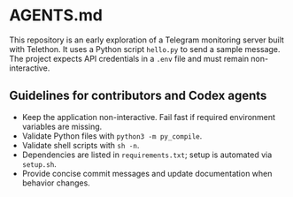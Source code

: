 # AGENTS.md

This repository is an early exploration of a Telegram monitoring server built with Telethon. It uses a Python script `hello.py` to send a sample message. The project expects API credentials in a `.env` file and must remain non-interactive.

## Guidelines for contributors and Codex agents

- Keep the application non-interactive. Fail fast if required environment variables are missing.
- Validate Python files with `python3 -m py_compile`.
- Validate shell scripts with `sh -n`.
- Dependencies are listed in `requirements.txt`; setup is automated via `setup.sh`.
- Provide concise commit messages and update documentation when behavior changes.
